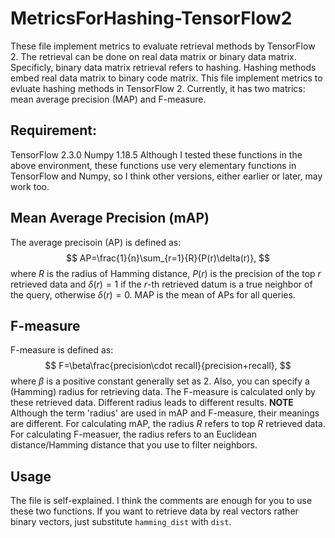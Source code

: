 # MetricsForHashing-TensorFlow2
These file implement metrics to evaluate retrieval methods by TensorFlow 2. The retrieval can be done on real data matrix or binary data matrix. Specificly, binary data matrix retrieval refers to hashing. Hashing methods embed real data matrix to binary code matrix. This file implement metrics to evluate hashing methods in TensorFlow 2. Currently, it has two matrics: mean average precision (MAP) and F-measure.
## Requirement:
TensorFlow 2.3.0
Numpy 1.18.5
Although I tested these functions in the above environment, these functions use very elementary functions in TensorFlow and Numpy, so I think other versions, either earlier or later, may work too.
## Mean Average Precision (mAP)
The average precisoin (AP) is defined as:
$$
AP=\frac{1}{n}\sum_{r=1}{R}{P(r)\delta(r)},
$$
where $R$ is the radius of Hamming distance, $P(r)$ is the precision of the top $r$ retrieved data and $\delta(r)=1$ if the $r$-th retrieved datum is a true neighbor of the query, otherwise $\delta(r)=0$. MAP is the mean of APs for all queries.
## F-measure
F-measure is defined as:
$$
F=\beta\frac{precision\cdot recall}{precision+recall},
$$
where $\beta$ is a positive constant generally set as 2. Also, you can specify a (Hamming) radius for retrieving data. The F-measure is calculated only by these retrieved data. Different radius leads to different results.
**NOTE** Although the term 'radius' are used in mAP and F-measure, their meanings are different. For calculating mAP, the radius $R$ refers to top $R$ retrieved data. For calculating F-measuer, the radius refers to an Euclidean distance/Hamming distance that you use to filter neighbors. 
## Usage
The file is self-explained. I think the comments are enough for you to use these two functions.
If you want to retrieve data by real vectors rather binary vectors, just substitute `hamming_dist` with `dist`.
